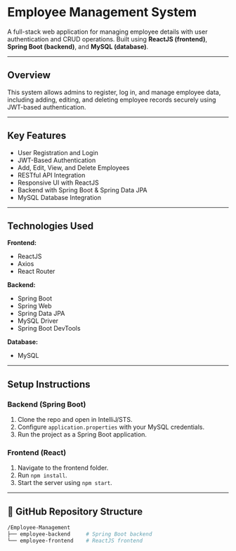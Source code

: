 # Employee Management System

A full-stack web application for managing employee details with user authentication and CRUD operations. Built using **ReactJS (frontend)**, **Spring Boot (backend)**, and **MySQL (database)**.

---

##  Overview

This system allows admins to register, log in, and manage employee data, including adding, editing, and deleting employee records securely using JWT-based authentication.

---

##  Key Features

- User Registration and Login
- JWT-Based Authentication
- Add, Edit, View, and Delete Employees
- RESTful API Integration
- Responsive UI with ReactJS
- Backend with Spring Boot & Spring Data JPA
- MySQL Database Integration

---

##  Technologies Used

**Frontend:**
- ReactJS
- Axios
- React Router

**Backend:**
- Spring Boot
- Spring Web
- Spring Data JPA
- MySQL Driver
- Spring Boot DevTools

**Database:**
- MySQL

---

##  Setup Instructions

### Backend (Spring Boot)
1. Clone the repo and open in IntelliJ/STS.
2. Configure `application.properties` with your MySQL credentials.
3. Run the project as a Spring Boot application.

### Frontend (React)
1. Navigate to the frontend folder.
2. Run `npm install`.
3. Start the server using `npm start`.

---

## 📂 GitHub Repository Structure

```bash
/Employee-Management
├── employee-backend     # Spring Boot backend
└── employee-frontend    # ReactJS frontend
